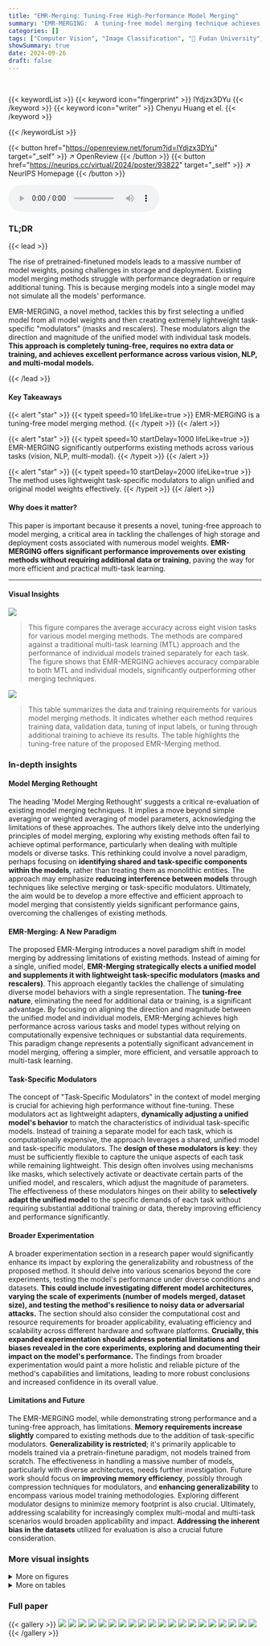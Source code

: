```yaml
---
title: "EMR-Merging: Tuning-Free High-Performance Model Merging"
summary: "EMR-MERGING:  A tuning-free model merging technique achieves high performance by electing a unified model and generating lightweight task-specific modulators, eliminating the need for additional data ..."
categories: []
tags: ["Computer Vision", "Image Classification", "🏢 Fudan University",]
showSummary: true
date: 2024-09-26
draft: false
---
```


<br>

{{< keywordList >}}
{{< keyword icon="fingerprint" >}} lYdjzx3DYu {{< /keyword >}}
{{< keyword icon="writer" >}} Chenyu Huang et el. {{< /keyword >}}
 
{{< /keywordList >}}

{{< button href="https://openreview.net/forum?id=lYdjzx3DYu" target="_self" >}}
↗ OpenReview
{{< /button >}}
{{< button href="https://neurips.cc/virtual/2024/poster/93822" target="_self" >}}
↗ NeurIPS Homepage
{{< /button >}}


<audio controls>
    <source src="https://ai-paper-reviewer.com/lYdjzx3DYu/podcast.wav" type="audio/wav">
    Your browser does not support the audio element.
</audio>


### TL;DR


{{< lead >}}

The rise of pretrained-finetuned models leads to a massive number of model weights, posing challenges in storage and deployment.  Existing model merging methods struggle with performance degradation or require additional tuning.  This is because merging models into a single model may not simulate all the models' performance. 



EMR-MERGING, a novel method, tackles this by first selecting a unified model from all model weights and then creating extremely lightweight task-specific "modulators" (masks and rescalers). These modulators align the direction and magnitude of the unified model with individual task models.  **This approach is completely tuning-free, requires no extra data or training, and achieves excellent performance across various vision, NLP, and multi-modal models.**

{{< /lead >}}


#### Key Takeaways

{{< alert "star" >}}
{{< typeit speed=10 lifeLike=true >}} EMR-MERGING is a tuning-free model merging method. {{< /typeit >}}
{{< /alert >}}

{{< alert "star" >}}
{{< typeit speed=10 startDelay=1000 lifeLike=true >}} EMR-MERGING significantly outperforms existing methods across various tasks (vision, NLP, multi-modal). {{< /typeit >}}
{{< /alert >}}

{{< alert "star" >}}
{{< typeit speed=10 startDelay=2000 lifeLike=true >}} The method uses lightweight task-specific modulators to align unified and original model weights effectively. {{< /typeit >}}
{{< /alert >}}

#### Why does it matter?
This paper is important because it presents a novel, tuning-free approach to model merging, a critical area in tackling the challenges of high storage and deployment costs associated with numerous model weights.  **EMR-MERGING offers significant performance improvements over existing methods without requiring additional data or training**, paving the way for more efficient and practical multi-task learning.

------
#### Visual Insights



![](https://ai-paper-reviewer.com/lYdjzx3DYu/figures_1_1.jpg)

> This figure compares the average accuracy across eight vision tasks for various model merging methods.  The methods are compared against a traditional multi-task learning (MTL) approach and the performance of individual models trained separately for each task. The figure shows that EMR-MERGING achieves accuracy comparable to both MTL and individual models, significantly outperforming other merging techniques.





![](https://ai-paper-reviewer.com/lYdjzx3DYu/tables_1_1.jpg)

> This table summarizes the data and training requirements for various model merging methods.  It indicates whether each method requires training data, validation data, tuning of input labels, or tuning through additional training to achieve its results.  The table highlights the tuning-free nature of the proposed EMR-Merging method.





### In-depth insights


#### Model Merging Rethought
The heading 'Model Merging Rethought' suggests a critical re-evaluation of existing model merging techniques.  It implies a move beyond simple averaging or weighted averaging of model parameters, acknowledging the limitations of these approaches. The authors likely delve into the underlying principles of model merging, exploring why existing methods often fail to achieve optimal performance, particularly when dealing with multiple models or diverse tasks.  This rethinking could involve a novel paradigm, perhaps focusing on **identifying shared and task-specific components within the models**, rather than treating them as monolithic entities. The approach may emphasize **reducing interference between models** through techniques like selective merging or task-specific modulators. Ultimately, the aim would be to develop a more effective and efficient approach to model merging that consistently yields significant performance gains, overcoming the challenges of existing methods.

#### EMR-Merging: A New Paradigm
The proposed EMR-Merging introduces a novel paradigm shift in model merging by addressing limitations of existing methods.  Instead of aiming for a single, unified model, **EMR-Merging strategically elects a unified model and supplements it with lightweight task-specific modulators (masks and rescalers)**. This approach elegantly tackles the challenge of simulating diverse model behaviors with a single representation.  The **tuning-free nature**, eliminating the need for additional data or training, is a significant advantage. By focusing on aligning the direction and magnitude between the unified model and individual models, EMR-Merging achieves high performance across various tasks and model types without relying on computationally expensive techniques or substantial data requirements.  This paradigm change represents a potentially significant advancement in model merging, offering a simpler, more efficient, and versatile approach to multi-task learning.

#### Task-Specific Modulators
The concept of "Task-Specific Modulators" in the context of model merging is crucial for achieving high performance without fine-tuning.  These modulators act as lightweight adapters, **dynamically adjusting a unified model's behavior** to match the characteristics of individual task-specific models.  Instead of training a separate model for each task, which is computationally expensive, the approach leverages a shared, unified model and task-specific modulators.  The **design of these modulators is key**:  they must be sufficiently flexible to capture the unique aspects of each task while remaining lightweight.  This design often involves using mechanisms like masks, which selectively activate or deactivate certain parts of the unified model, and rescalers, which adjust the magnitude of parameters. The effectiveness of these modulators hinges on their ability to **selectively adapt the unified model** to the specific demands of each task without requiring substantial additional training or data, thereby improving efficiency and performance significantly.

#### Broader Experimentation
A broader experimentation section in a research paper would significantly enhance its impact by exploring the generalizability and robustness of the proposed method.  It should delve into various scenarios beyond the core experiments, testing the model's performance under diverse conditions and datasets.  **This could include investigating different model architectures, varying the scale of experiments (number of models merged, dataset size), and testing the method's resilience to noisy data or adversarial attacks.**  The section should also consider the computational cost and resource requirements for broader applicability, evaluating efficiency and scalability across different hardware and software platforms.  **Crucially, this expanded experimentation should address potential limitations and biases revealed in the core experiments, exploring and documenting their impact on the model's performance.** The findings from broader experimentation would paint a more holistic and reliable picture of the method's capabilities and limitations, leading to more robust conclusions and increased confidence in its overall value.

#### Limitations and Future
The EMR-MERGING model, while demonstrating strong performance and a tuning-free approach, has limitations.  **Memory requirements increase slightly** compared to existing methods due to the addition of task-specific modulators.  **Generalizability is restricted**; it's primarily applicable to models trained via a pretrain-finetune paradigm, not models trained from scratch.  The effectiveness in handling a massive number of models, particularly with diverse architectures, needs further investigation.  Future work should focus on **improving memory efficiency**, possibly through compression techniques for modulators, and **enhancing generalizability** to encompass various model training methodologies. Exploring different modulator designs to minimize memory footprint is also crucial.  Ultimately, addressing scalability for increasingly complex multi-modal and multi-task scenarios would broaden applicability and impact.  **Addressing the inherent bias in the datasets** utilized for evaluation is also a crucial future consideration.


### More visual insights

<details>
<summary>More on figures
</summary>


![](https://ai-paper-reviewer.com/lYdjzx3DYu/figures_2_1.jpg)

> This figure illustrates the framework of EMR-MERGING, a model merging method.  Panel (a) shows the merging procedure, where task-specific vectors are combined into a unified task vector.  Lightweight task-specific modulators (masks and rescalers) are then generated to adjust the direction and magnitude of the unified vector. Panel (b) details the inference procedure, where a task-specific vector is obtained by applying the appropriate mask and rescaler to the unified task vector. Finally, panel (c) explains how the task-specific direction and amplitude are modulated, illustrating the generation of the task-specific masks and scalers.


![](https://ai-paper-reviewer.com/lYdjzx3DYu/figures_4_1.jpg)

> This figure shows the visualization results using t-SNE and Grad-CAM to analyze the effectiveness of each step in the EMR-MERGING procedure.  The t-SNE plots show how the data points cluster together at each stage, illustrating how the merged model representations progressively become more similar to the individual model representations. The Grad-CAM heatmaps visualize the regions of the images that contribute most to each model's prediction, highlighting how the focus of the model shifts as the EMR-MERGING process proceeds.  The visualization results visually demonstrate that the EMR-MERGING method effectively approximates the performance of individual models.


![](https://ai-paper-reviewer.com/lYdjzx3DYu/figures_5_1.jpg)

> This figure compares the performance of different model merging methods, including AdaMerging++ and the three steps of EMR-MERGING (ELECT, MASK, and RESCALE). The comparison is made across three metrics: sign conflict, L2 distance, and cosine similarity.  Each bar represents the average value of the metric calculated between the merged model weights and the weights of individual task-specific models.  The results visually demonstrate that EMR-MERGING effectively reduces sign conflicts and L2 distance, while improving cosine similarity compared to existing methods.  Appendix F provides more details on the experimental setup and configurations used to generate this figure.


![](https://ai-paper-reviewer.com/lYdjzx3DYu/figures_6_1.jpg)

> This figure visualizes the results of different model merging methods using t-SNE and Grad-CAM on two image classification tasks (EuroSAT and RESISC45).  The t-SNE plots (a) show the clustering of data points in a 2D space, illustrating how well the different merging methods separate the data points for different classes. The Grad-CAM visualizations (b) demonstrate the regions of the input image that are most important for classification for different models and classes.  The figure visually compares the performance of several methods, including the proposed EMR-MERGING method. The intention is to show the effectiveness of EMR-MERGING in approximating the performance of individual models compared to other techniques.


![](https://ai-paper-reviewer.com/lYdjzx3DYu/figures_8_1.jpg)

> This figure compares the number of parameters and the average normalized performance of three different model merging methods (individual models, Ties-Merging, and EMR-Merging) across a varying number of tasks.  The plot on the left shows that the number of parameters for individual models scales linearly with the number of tasks, while the parameter counts for Ties-Merging and EMR-Merging remain relatively constant. The plot on the right shows that the average normalized performance of individual models stays relatively high and constant across all task counts.  Conversely,  Ties-Merging shows significantly decreasing average performance with an increasing number of tasks, whereas EMR-Merging shows a slight decrease but much better performance compared to Ties-Merging.


![](https://ai-paper-reviewer.com/lYdjzx3DYu/figures_15_1.jpg)

> This figure illustrates the EMR-MERGING framework, detailing the merging and inference procedures.  (a) shows the merging procedure: task-specific vectors are combined into a unified task vector, and then task-specific modulators (masks and rescalers) are generated to adjust the direction and magnitude. (b) depicts the inference process: the unified task vector is modulated by the task-specific modulators to obtain the task-specific vector. (c) provides a detailed explanation of how task-specific direction and amplitude are modulated.


![](https://ai-paper-reviewer.com/lYdjzx3DYu/figures_16_1.jpg)

> This figure compares three different metrics between merged model weights and task-specific model weights using different model merging methods. The methods compared are AdaMerging++, and the three steps of the proposed EMR-MERGING (ELECT, ELECT+MASK, and EMR-MERGING). The three metrics shown are sign conflicts, L2 distance, and cosine similarity. The figure shows that the EMR-MERGING method significantly reduces sign conflicts and L2 distance while improving cosine similarity, indicating a better alignment with task-specific model weights.


![](https://ai-paper-reviewer.com/lYdjzx3DYu/figures_17_1.jpg)

> This figure shows the t-SNE visualizations of the different model merging methods applied to eight image classification tasks. Each point represents a data sample, and the colors represent different classes. The figure visualizes how well the different methods are able to merge the feature representations learned by individual models.  The visualization helps to understand the similarities and differences in the feature spaces produced by each method. The visualization helps to understand the similarities and differences in the feature spaces produced by each method.


![](https://ai-paper-reviewer.com/lYdjzx3DYu/figures_18_1.jpg)

> This figure visualizes the results of the EMR-MERGING method using t-SNE and Grad-CAM.  t-SNE (t-distributed Stochastic Neighbor Embedding) is a dimensionality reduction technique used to visualize high-dimensional data in a lower-dimensional space (here, 2D). Grad-CAM (Gradient-weighted Class Activation Mapping) is a method to visualize which parts of the image are most important for a given prediction.  The figure shows how the different steps in the EMR-MERGING process affect the representation of data points and the activation maps, illustrating the method's ability to improve the merging of models by approximating task-specific models better. The visualization helps to understand how the method helps the merged model to be closer to each individual model.


</details>




<details>
<summary>More on tables
</summary>


![](https://ai-paper-reviewer.com/lYdjzx3DYu/tables_5_1.jpg)
> This table presents the multi-task performance results of various model merging methods on eight image classification tasks.  The methods compared include Individual models (performance of individual models on each task), Traditional MTL (multi-task learning approach), Weight Averaging, Fisher Merging, RegMean, Task Arithmetic, Ties-Merging, AdaMerging, AdaMerging++, and the proposed EMR-MERGING.  The results are shown as average accuracy across the eight tasks (SUN397, Cars, RESISC45, EuroSAT, SVHN, GTSRB, MNIST, DTD).  The table demonstrates the superior performance of EMR-MERGING compared to other existing merging methods.

![](https://ai-paper-reviewer.com/lYdjzx3DYu/tables_5_2.jpg)
> This table presents the multi-task performance results achieved by various model merging methods on eight image classification tasks.  The methods compared include traditional MTL (multi-task learning), simple weight averaging, Fisher Merging, RegMean, Task Arithmetic, Ties-Merging, AdaMerging, AdaMerging++, and the proposed EMR-MERGING. The performance of each method is evaluated for each of the eight tasks (SUN397, Cars, RESISC45, EuroSAT, SVHN, GTSRB, MNIST, DTD) and the average accuracy across all eight tasks is reported.  This allows for a direct comparison of the effectiveness of different model merging techniques, showing the advantages and disadvantages of each approach in achieving high accuracy in a multi-task setting.

![](https://ai-paper-reviewer.com/lYdjzx3DYu/tables_6_1.jpg)
> This table presents the task-specific and average performance results when merging 30 ViT-B/16 models on various vision tasks.  The table compares the performance of EMR-MERGING against several baseline methods including individual models, weight averaging, RegMean, Task Arithmetic, Ties-Merging, and AdaMerging.  The 30 tasks cover diverse image classification challenges such as MNIST, CIFAR-10, and many more specialized image classification tasks. The results are shown as accuracy percentages for each task and the average accuracy across all 30 tasks. This table helps to evaluate the effectiveness of EMR-MERGING in handling a large number of tasks and models.

![](https://ai-paper-reviewer.com/lYdjzx3DYu/tables_7_1.jpg)
> This table presents the multi-task performance results of different model merging methods on eight datasets from the GLUE benchmark.  The methods compared include Individual models, Weight Averaging, RegMean [33], Task Arithmetic [30], Ties-Merging [84], and EMR-MERGING (Ours).  The table shows the performance of each method on each of the eight GLUE tasks, providing a comprehensive comparison of the effectiveness of different model merging techniques.

![](https://ai-paper-reviewer.com/lYdjzx3DYu/tables_7_2.jpg)
> This table presents the multi-task performance results of several model merging methods, including the proposed EMR-MERGING, when applied to seven text classification tasks using GPT-2 models.  It compares the average accuracy across the seven tasks for each method, showing the performance of EMR-MERGING against baselines such as Weight Averaging, Fisher Merging, RegMean, Task Arithmetic, and Ties-Merging. The 'Individual' row indicates the average performance of individual, task-specific GPT-2 models, serving as an upper bound for comparison.

![](https://ai-paper-reviewer.com/lYdjzx3DYu/tables_8_1.jpg)
> This table presents the results of applying EMR-MERGING and other model merging methods on eleven NLP tasks using (IA)³ models.  It compares the average accuracy across these tasks for various methods, including individual model performance, traditional multi-task learning (MTL), and other merging techniques.  The table highlights the performance improvement achieved by EMR-MERGING compared to existing methods. The 'Validation' column indicates whether a validation set was used for hyperparameter tuning.

![](https://ai-paper-reviewer.com/lYdjzx3DYu/tables_8_2.jpg)
> This table presents the results of applying EMR-MERGING and other model merging methods on five vision-language tasks using multi-modal BEiT3 models.  The tasks are COCO-Retrieval, COCO-Captioning, ImageNet-1k Classification, NLVR2, and VQAv2.  Performance is measured using Accuracy, BLEU4, CIDEr, METEOR, and ROUGE-L, depending on the specific task. The table allows comparison of EMR-MERGING against traditional methods like Weight Averaging, Task Arithmetic, and Ties-Merging to demonstrate its effectiveness in multi-modal model merging scenarios.

![](https://ai-paper-reviewer.com/lYdjzx3DYu/tables_9_1.jpg)
> This table presents the multi-task performance results achieved by various model merging methods on eight image classification tasks.  The methods compared include Individual models (using a single model per task), Traditional Multi-Task Learning (MTL), Weight Averaging, Fisher Merging, RegMean, Task Arithmetic, Ties-Merging, AdaMerging, AdaMerging++, and the proposed EMR-MERGING. The performance is measured by the average accuracy across the eight tasks.  This demonstrates the comparative performance of different merging techniques, highlighting the effectiveness of EMR-MERGING.

![](https://ai-paper-reviewer.com/lYdjzx3DYu/tables_9_2.jpg)
> This table presents the ablation study results on the Masking and Rescaling procedures within the EMR-MERGING model.  It shows the average accuracy across eight image classification datasets (SUN397, Cars, RESISC45, EuroSAT, SVHN, GTSRB, MNIST, DTD) when only the Electing procedure is used, when Electing and Masking are combined, when Electing and Rescaling are combined, and when all three procedures (Electing, Masking, and Rescaling) are used together. The improvement in average accuracy is shown in brackets for each combination compared to the baseline using only the Electing procedure. This demonstrates the importance of each component in achieving the high performance of EMR-MERGING.

![](https://ai-paper-reviewer.com/lYdjzx3DYu/tables_16_1.jpg)
> This table presents a comparison of the multi-task performance of different model merging methods on eight image classification tasks.  The methods compared include: Individual (using individual models for each task), Traditional MTL (multi-task learning), Weight Averaging, Fisher Merging, RegMean, Task Arithmetic, Ties-Merging, AdaMerging, AdaMerging++, and the proposed EMR-MERGING. The performance is measured by the average accuracy across the eight tasks (SUN397, Cars, RESISC45, EuroSAT, SVHN, GTSRB, MNIST, DTD).  This allows for a quantitative assessment of how well each merging method combines multiple models into a single model that performs well across multiple tasks compared to training a single model on all tasks simultaneously (MTL).

![](https://ai-paper-reviewer.com/lYdjzx3DYu/tables_17_1.jpg)
> This table presents the multi-task performance results of different model merging methods on nine image classification datasets.  The methods compared include Individual models (using a single model per task), Weight Averaging, Task Arithmetic [30], Ties-Merging [84], and the proposed EMR-MERGING method. The datasets used are SUN397, Cars, RESISC45, EuroSAT, SVHN, GTSRB, MNIST, DTD, and ImageNet-1K. The table shows the accuracy achieved by each method on each dataset, along with the average accuracy across all nine datasets.  The results demonstrate the superior performance of EMR-MERGING in comparison to the existing methods.

![](https://ai-paper-reviewer.com/lYdjzx3DYu/tables_19_1.jpg)
> This table presents the performance of RegMean and Task Arithmetic methods on the GLUE benchmark when their input task vectors are pre-processed using the DARE method.  DARE is a pre-processing technique that randomly drops a percentage of elements in the task vector before merging, aiming to reduce interference. The table shows how the performance of the two methods changes with varying percentages (10%, 30%, 50%, 70%, 90%) of elements dropped by DARE.  The results are compared against the performance of the original RegMean and Task Arithmetic methods without DARE pre-processing and the performance of an individual model for each task (Individual). This table highlights the impact of DARE pre-processing on the performance of these two model merging techniques.

![](https://ai-paper-reviewer.com/lYdjzx3DYu/tables_20_1.jpg)
> This table presents the multi-task performance results of various model merging methods on eight image classification tasks using Vision Transformer (ViT)-B/32 models.  The methods compared include individual models, traditional multi-task learning (MTL), weight averaging, Fisher merging, RegMean, Task Arithmetic, Ties-Merging, AdaMerging, AdaMerging++, and the proposed EMR-MERGING. The performance metric is average accuracy across the eight tasks.  The table allows for a comparison of the proposed method against existing techniques and establishes its effectiveness in improving multi-task capabilities without requiring additional tuning or data.

![](https://ai-paper-reviewer.com/lYdjzx3DYu/tables_21_1.jpg)
> This table presents the multi-task performance results of various model merging methods on eight image classification tasks.  The methods compared include individual model performance, traditional multi-task learning (MTL), simple averaging of weights, Fisher Merging, RegMean, Task Arithmetic, Ties-Merging, AdaMerging, AdaMerging++, and the proposed EMR-MERGING.  Each method's accuracy is reported for each of the eight tasks (SUN397, Cars, RESISC45, EuroSAT, SVHN, GTSRB, MNIST, DTD), along with an average accuracy across all eight tasks.  This allows for a comparison of the effectiveness of different model merging techniques in achieving multi-task capabilities.

![](https://ai-paper-reviewer.com/lYdjzx3DYu/tables_21_2.jpg)
> This table presents the multi-task performance results achieved using various model merging methods on eight image classification tasks.  The methods compared include Individual models (performance of each model individually), Traditional MTL (multi-task learning), Weight Averaging, Fisher Merging, RegMean, Task Arithmetic, Ties-Merging, AdaMerging, AdaMerging++, and EMR-MERGING (the proposed method).  The performance is measured by average accuracy across the eight tasks (SUN397, Cars, RESISC45, EuroSAT, SVHN, GTSRB, MNIST, DTD).  The table demonstrates the relative performance of EMR-MERGING compared to existing state-of-the-art model merging techniques.

</details>




### Full paper

{{< gallery >}}
<img src="https://ai-paper-reviewer.com/lYdjzx3DYu/1.png" class="grid-w50 md:grid-w33 xl:grid-w25" />
<img src="https://ai-paper-reviewer.com/lYdjzx3DYu/2.png" class="grid-w50 md:grid-w33 xl:grid-w25" />
<img src="https://ai-paper-reviewer.com/lYdjzx3DYu/3.png" class="grid-w50 md:grid-w33 xl:grid-w25" />
<img src="https://ai-paper-reviewer.com/lYdjzx3DYu/4.png" class="grid-w50 md:grid-w33 xl:grid-w25" />
<img src="https://ai-paper-reviewer.com/lYdjzx3DYu/5.png" class="grid-w50 md:grid-w33 xl:grid-w25" />
<img src="https://ai-paper-reviewer.com/lYdjzx3DYu/6.png" class="grid-w50 md:grid-w33 xl:grid-w25" />
<img src="https://ai-paper-reviewer.com/lYdjzx3DYu/7.png" class="grid-w50 md:grid-w33 xl:grid-w25" />
<img src="https://ai-paper-reviewer.com/lYdjzx3DYu/8.png" class="grid-w50 md:grid-w33 xl:grid-w25" />
<img src="https://ai-paper-reviewer.com/lYdjzx3DYu/9.png" class="grid-w50 md:grid-w33 xl:grid-w25" />
<img src="https://ai-paper-reviewer.com/lYdjzx3DYu/10.png" class="grid-w50 md:grid-w33 xl:grid-w25" />
<img src="https://ai-paper-reviewer.com/lYdjzx3DYu/11.png" class="grid-w50 md:grid-w33 xl:grid-w25" />
<img src="https://ai-paper-reviewer.com/lYdjzx3DYu/12.png" class="grid-w50 md:grid-w33 xl:grid-w25" />
<img src="https://ai-paper-reviewer.com/lYdjzx3DYu/13.png" class="grid-w50 md:grid-w33 xl:grid-w25" />
<img src="https://ai-paper-reviewer.com/lYdjzx3DYu/14.png" class="grid-w50 md:grid-w33 xl:grid-w25" />
<img src="https://ai-paper-reviewer.com/lYdjzx3DYu/15.png" class="grid-w50 md:grid-w33 xl:grid-w25" />
<img src="https://ai-paper-reviewer.com/lYdjzx3DYu/16.png" class="grid-w50 md:grid-w33 xl:grid-w25" />
<img src="https://ai-paper-reviewer.com/lYdjzx3DYu/17.png" class="grid-w50 md:grid-w33 xl:grid-w25" />
<img src="https://ai-paper-reviewer.com/lYdjzx3DYu/18.png" class="grid-w50 md:grid-w33 xl:grid-w25" />
<img src="https://ai-paper-reviewer.com/lYdjzx3DYu/19.png" class="grid-w50 md:grid-w33 xl:grid-w25" />
<img src="https://ai-paper-reviewer.com/lYdjzx3DYu/20.png" class="grid-w50 md:grid-w33 xl:grid-w25" />
{{< /gallery >}}